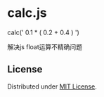 # calc.js
calc(' 0.1 * ( 0.2 + 0.4 ) ')

解决js float运算不精确问题

## License

Distributed under [MIT License](http://opensource.org/licenses/MIT).
